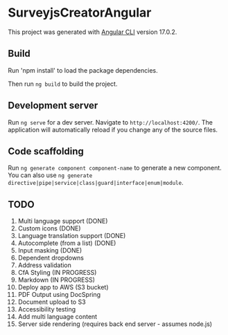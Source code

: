 # SurveyjsCreatorAngular

This project was generated with [Angular CLI](https://github.com/angular/angular-cli) version 17.0.2.

## Build

Run 'npm install' to load the package dependencies.

Then run `ng build` to build the project. 

## Development server

Run `ng serve` for a dev server. Navigate to `http://localhost:4200/`. The application will automatically reload if you change any of the source files.

## Code scaffolding

Run `ng generate component component-name` to generate a new component. You can also use `ng generate directive|pipe|service|class|guard|interface|enum|module`.

## TODO


1. Multi language support (DONE)
1. Custom icons (DONE)
1. Language translation support (DONE)
1. Autocomplete (from a list) (DONE)
1. Input masking (DONE)
1. Dependent dropdowns 
1. Address validation
1. CfA Styling (IN PROGRESS)
1. Markdown (IN PROGRESS)
1. Deploy app to AWS (S3 bucket)
1. PDF Output using DocSpring
1. Document upload to S3
1. Accessibility testing
1. Add multi language content
1. Server side rendering (requires back end server - assumes node.js)